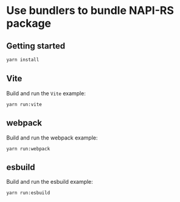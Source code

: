 # Use bundlers to bundle NAPI-RS package

## Getting started

```bash
yarn install
```

## Vite

Build and run the `Vite` example:

`yarn run:vite`

## webpack

Build and run the webpack example:

`yarn run:webpack`

## esbuild

Build and run the esbuild example:

`yarn run:esbuild`
